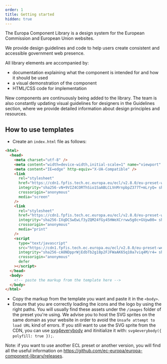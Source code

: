 ```yaml
---
order: 1
title: Getting started
hidden: true
---
```


The Europa Component Library is a design system for the European Commission and European Union websites.

We provide design guidelines and code to help users create consistent and accessible government web presence.

All library elements are accompanied by:

- documentation explaining what the component is intended for and how it should be used
- a visual demonstration of the component
- HTML/CSS code for implementation

New components are continuously being added to the library. The team is also constantly updating visual guidelines for designers in the Guidelines section, where we provide detailed information about design principles and resources.

## How to use templates

- Create an `index.html` file as follows:

```html
<html>
  <head>
    <meta charset="utf-8" />
    <meta content="width=device-width,initial-scale=1" name="viewport" />
    <meta content="IE=edge" http-equiv="X-UA-Compatible" />
    <link
      rel="stylesheet"
      href="https://cdn1.fpfis.tech.ec.europa.eu/ecl/v2.8.0/eu-preset-website/styles/ecl-eu-preset-website.css"
      integrity="sha256-vN+9VIZ4CORThSio1SaABLCLVnMrnpbpZ377T+mLryQ= sha384-oRXRz1rbQ+Oqs5eHy+uCjJTwQdObWCn8qzJ5jnlbB8+CKullQFn4xBdujMymDgbV sha512-8crfdn00IoN/38FIR8gsswLwtV3mYEmQ6OMUwteLUa/DWF2c6hHMI6f2L0N6gRDhK3tkC98jmvrujF16TZI4tg=="
      crossorigin="anonymous"
      media="screen"
    />
    <link
      rel="stylesheet"
      href="https://cdn1.fpfis.tech.ec.europa.eu/ecl/v2.8.0/eu-preset-website/styles/ecl-eu-preset-website-print.css"
      integrity="sha256-IXqDCSwEwLf3yZQM24fGy45HWeXCrrww5g0c+GVpw00= sha384-6FLMaZv+8aly0KbEssOlP+Dke7U8L+wGO6NXqBserED+YhnqsK18LXJDn/LCnHP8 sha512-6Mb0YivV0moG2DK07dUgcVbGTt3GdhYmdzgPQ4pMnrs1w4dOzdKu7eusmXzyNBv7WxvoDIRWBv36dQXXqPmDMQ=="
      crossorigin="anonymous"
      media="print"
    />
    <script
      type="text/javascript"
      src="https://cdn1.fpfis.tech.ec.europa.eu/ecl/v2.8.0/eu-preset-website/scripts/ecl-eu-preset-website.js"
      integrity="sha256-cA8NDpprWjEdbTb2g18p2FJFWaAK65q10a7viq4M/r4= sha384-s17b7rOaXbcJGP6TPlTu7Q7nM5olWCeCL2aJj7jkBEYFMawnDQU8+hQrUGArTk1e sha512-R6vFpHHEBcNvOrTP+l3LcmIfRRK4mQKXJch20rUdLZicqj5kqbG8q1qPYD5AEFTjU9ZTHh5n67frCri3QnVDBw=="
      crossorigin="anonymous"
      defer
    ></script>
  </head>
  <body>
    <!-- paste the markup from the template here -->
  </body>
</html>
```

- Copy the markup from the template you want and paste it in the `<body>`.
- Ensure that you are correctly loading the icons and the logo by using the right paths. You will usually find these assets under the `/images` folder of the preset you're using. We advise you to host the SVG sprites on the same domain as your website in order to avoid the `Unsafe attempt to load URL` kind of errors. If you still want to use the SVG sprite from the CDN, you can use [svg4everybody](https://github.com/jonathantneal/svg4everybody) and itinitialize it with: `svg4everybody({ polyfill: true });`.

Note: if you want to use another ECL preset or another version, you will find all the useful information on https://github.com/ec-europa/europa-component-library/releases.
